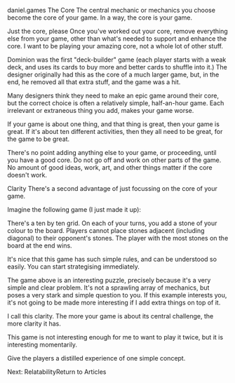 daniel.games
The Core
The central mechanic or mechanics you choose become the core of your game. In a way, the core is your game.

Just the core, please
Once you've worked out your core, remove everything else from your game, other than what's needed to support and enhance the core. I want to be playing your amazing core, not a whole lot of other stuff.

Dominion was the first "deck-builder" game (each player starts with a weak deck, and uses its cards to buy more and better cards to shuffle into it.) The designer originally had this as the core of a much larger game, but, in the end, he removed all that extra stuff, and the game was a hit.

Many designers think they need to make an epic game around their core, but the correct choice is often a relatively simple, half-an-hour game. Each irrelevant or extraneous thing you add, makes your game worse.

If your game is about one thing, and that thing is great, then your game is great. If it's about ten different activities, then they all need to be great, for the game to be great.

There's no point adding anything else to your game, or proceeding, until you have a good core. Do not go off and work on other parts of the game. No amount of good ideas, work, art, and other things matter if the core doesn't work.

Clarity
There's a second advantage of just focussing on the core of your game.

Imagine the following game (I just made it up):

There's a ten by ten grid. On each of your turns, you add a stone of your colour to the board. Players cannot place stones adjacent (including diagonal) to their opponent's stones. The player with the most stones on the board at the end wins.

It's nice that this game has such simple rules, and can be understood so easily. You can start strategising immediately.

The game above is an interesting puzzle, precisely because it's a very simple and clear problem. It's not a sprawling array of mechanics, but poses a very stark and simple question to you. If this example interests you, it's not going to be made more interesting if I add extra things on top of it.

I call this clarity. The more your game is about its central challenge, the more clarity it has.

This game is not interesting enough for me to want to play it twice, but it is interesting momentarily.

Give the players a distilled experience of one simple concept.

Next: RelatabilityReturn to Articles